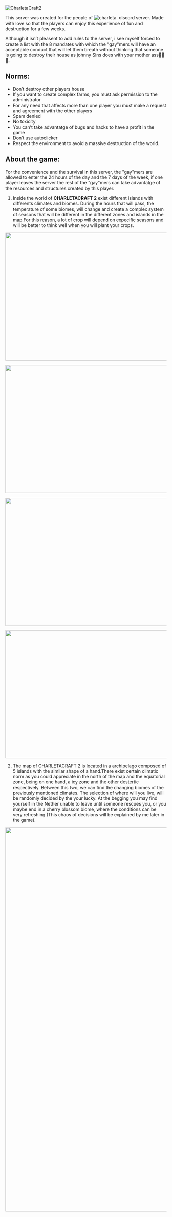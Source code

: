 ![CharletaCraft2](img/charleta2.png)

This server was created for the people of ![charleta](https://discord.gg/WDTVtWJb). discord server. Made with love so that the players can enjoy this experience of fun and destruction for a few weeks.

Although it isn’t pleasent to add rules to the server, i see myself forced to create a list with the 8 mandates with which the "gay"mers will have an acceptable conduct that will let them breath without thinking that someone is going to destroy their house as johnny Sins does with your mother ass🥵🥵🥵.

## Norms:
- Don’t destroy other players house
- If you want to create complex farms, you must ask permission to the administrator
- For any need that affects more than one player you must make a request and agreement with the other players
- Spam denied
- No toxicity
- You can’t take advantatge of bugs and hacks to have a profit in the game
- Don’t use autoclicker
- Respect the environment to avoid a massive destruction of the world.


## About the game:

For the convenience and the survival in this server, the "gay"mers are allowed to enter the 24 hours of the day and the 7 days of the week, if one player leaves the server the rest of the "gay"mers can take advantatge of the resources and structures created by this player.

1. Inside the world of **CHARLETACRAFT 2** exist different islands with differents climates and biomes. During the hours that will pass, the temperature of some biomes, will change and create a complex system of seasons that will be different in the different zones and islands in the map.For this reason, a lot of crop will depend on expecific seasons and will be better to think well when you will plant your crops.

<p align="center">
  <img width="800" height="400" src="img/primavera.png">
</p>
<p align="center">
  <img width="800" height="400" src="img/verano.png">
</p>
<p align="center">
  <img width="800" height="400" src="img/otoño.png">
</p>
<p align="center">
  <img width="800" height="400" src="img/invierno.png">
</p>


2. The map of CHARLETACRAFT 2 is located in a archipelago composed of 5 islands with the similar shape of a hand.There exist certain climatic norm as you could appreciate in the north of the map and the equatorial zone, being on one hand, a icy zone and the other destertic respectively. Between this two, we can find the changing biomes of the previously mentioned climates. The selection of where will you live, will be randomly decided by the your lucky. At the begging you may find yourself in the Nether unable to leave until someone rescues you, or you maybe end in a cherry blossom biome, where the conditions can be very refreshing.(This chaos of decisions will be explained by me later in the game).

<p align="center">
  <img width="800" height="1200" src="img/mapacharletacraft.png">
</p>
